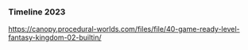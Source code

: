### Timeline 2023

https://canopy.procedural-worlds.com/files/file/40-game-ready-level-fantasy-kingdom-02-builtin/
